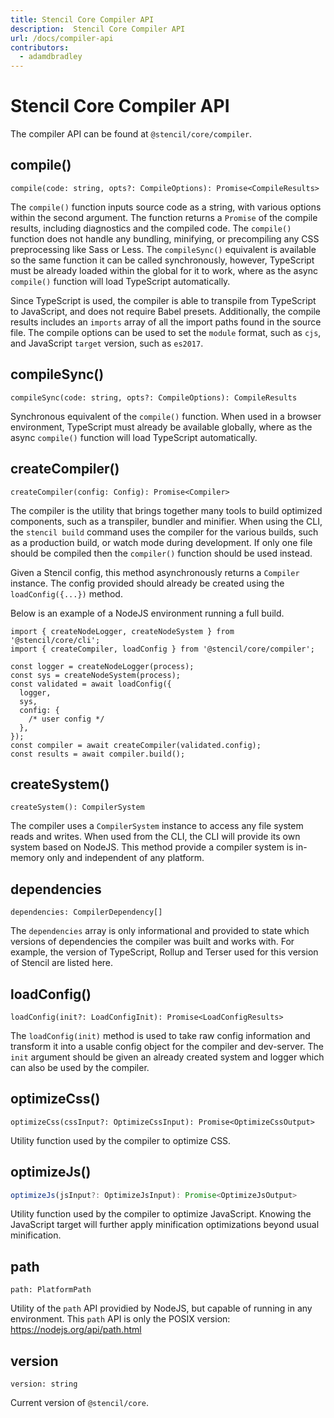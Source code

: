 ```yaml
---
title: Stencil Core Compiler API
description:  Stencil Core Compiler API
url: /docs/compiler-api
contributors:
  - adamdbradley
---
```


# Stencil Core Compiler API

The compiler API can be found at `@stencil/core/compiler`.


## compile()

```tsx
compile(code: string, opts?: CompileOptions): Promise<CompileResults>
```

The `compile()` function inputs source code as a string, with various options
within the second argument. The function returns a `Promise` of the compile results, including
diagnostics and the compiled code. The `compile()` function does not handle any bundling,
minifying, or precompiling any CSS preprocessing like Sass or Less. The `compileSync()`
equivalent is available so the same function it can be called synchronously, however,
TypeScript must be already loaded within the global for it to work, where as the async
`compile()` function will load TypeScript automatically.

Since TypeScript is used, the compiler is able to transpile from TypeScript to JavaScript,
and does not require Babel presets. Additionally, the compile results includes an `imports`
array of all the import paths found in the source file. The compile options can be used to set
the `module` format, such as `cjs`, and JavaScript `target` version, such as `es2017`.


## compileSync()

```tsx
compileSync(code: string, opts?: CompileOptions): CompileResults
```

Synchronous equivalent of the `compile()` function. When used in a browser environment, TypeScript must
already be available globally, where as the async `compile()` function will load TypeScript automatically.


## createCompiler()

```tsx
createCompiler(config: Config): Promise<Compiler>
```

The compiler is the utility that brings together many tools to build optimized components, such as a
transpiler, bundler and minifier. When using the CLI, the `stencil build` command uses the compiler for
the various builds, such as a production build, or watch mode during development. If only one file should
be compiled then the `compiler()` function should be used instead.

Given a Stencil config, this method asynchronously returns a `Compiler` instance. The config provided
should already be created using the `loadConfig({...})` method.

Below is an example of a NodeJS environment running a full build.

```tsx
import { createNodeLogger, createNodeSystem } from '@stencil/core/cli';
import { createCompiler, loadConfig } from '@stencil/core/compiler';

const logger = createNodeLogger(process);
const sys = createNodeSystem(process);
const validated = await loadConfig({
  logger,
  sys,
  config: {
    /* user config */
  },
});
const compiler = await createCompiler(validated.config);
const results = await compiler.build();
```


## createSystem()

```tsx
createSystem(): CompilerSystem
```

The compiler uses a `CompilerSystem` instance to access any file system reads and writes. When used
from the CLI, the CLI will provide its own system based on NodeJS. This method provide a compiler
system is in-memory only and independent of any platform.


## dependencies

```tsx
dependencies: CompilerDependency[]
```

The `dependencies` array is only informational and provided to state which versions of dependencies
the compiler was built and works with. For example, the version of TypeScript, Rollup and Terser used
for this version of Stencil are listed here.


## loadConfig()

```tsx
loadConfig(init?: LoadConfigInit): Promise<LoadConfigResults>
```

The `loadConfig(init)` method is used to take raw config information and transform it into a
usable config object for the compiler and dev-server. The `init` argument should be given
an already created system and logger which can also be used by the compiler.


## optimizeCss()

```tsx
optimizeCss(cssInput?: OptimizeCssInput): Promise<OptimizeCssOutput>
```

Utility function used by the compiler to optimize CSS.


## optimizeJs()

```jsx
optimizeJs(jsInput?: OptimizeJsInput): Promise<OptimizeJsOutput>
```

Utility function used by the compiler to optimize JavaScript. Knowing the JavaScript target
will further apply minification optimizations beyond usual minification.


## path

```tsx
path: PlatformPath
```

Utility of the `path` API providied by NodeJS, but capable of running in any environment.
This `path` API is only the POSIX version: https://nodejs.org/api/path.html


## version

```tsx
version: string
```

Current version of `@stencil/core`.
